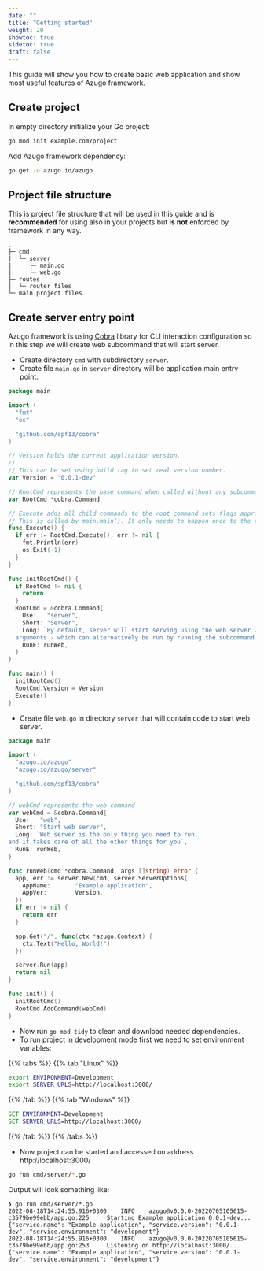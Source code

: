 ```yaml
---
date: ""
title: "Getting started"
weight: 20
showtoc: true
sidetoc: true
draft: false
---
```


This guide will show you how to create basic web application and show most useful features of Azugo framework.

<!--more-->

## Create project

In empty directory initialize your Go project:

```sh
go mod init example.com/project
```

Add Azugo framework dependency:

```sh
go get -u azugo.io/azugo
```

## Project file structure

This is project file structure that will be used in this guide and is **recommended** for using also in
your projects but **is not** enforced by framework in any way.

```text
.
├─ cmd
|  └─ server
|     ├─ main.go
|     └─ web.go
├─ routes
|  └─ router files
└─ main project files
```

## Create server entry point

Azugo framework is using [Cobra](https://github.com/spf13/cobra) library for CLI interaction configuration
so in this step we will create web subcommand that will start server.

* Create directory `cmd` with subdirectory `server`.
* Create file `main.go` in `server` directory will be application main entry point.

```go
package main

import (
  "fmt"
  "os"

  "github.com/spf13/cobra"
)

// Version holds the current application version.
//
// This can be set using build tag to set real version number.
var Version = "0.0.1-dev"

// RootCmd represents the base command when called without any subcommands
var RootCmd *cobra.Command

// Execute adds all child commands to the root command sets flags appropriately.
// This is called by main.main(). It only needs to happen once to the rootCmd.
func Execute() {
  if err := RootCmd.Execute(); err != nil {
    fmt.Println(err)
    os.Exit(-1)
  }
}

func initRootCmd() {
  if RootCmd != nil {
    return
  }
  RootCmd = &cobra.Command{
    Use:   "server",
    Short: "Server",
    Long: `By default, server will start serving using the web server with no
  arguments - which can alternatively be run by running the subcommand web.`,
    RunE: runWeb,
  }
}

func main() {
  initRootCmd()
  RootCmd.Version = Version
  Execute()
}
```

* Create file `web.go` in directory `server` that will contain code to start web server.

```go
package main

import (
  "azugo.io/azugo"
  "azugo.io/azugo/server"

  "github.com/spf13/cobra"
)

// webCmd represents the web command
var webCmd = &cobra.Command{
  Use:   "web",
  Short: "Start web server",
  Long: `Web server is the only thing you need to run,
and it takes care of all the other things for you`,
  RunE: runWeb,
}

func runWeb(cmd *cobra.Command, args []string) error {
  app, err := server.New(cmd, server.ServerOptions{
    AppName:       "Example application",
    AppVer:        Version,
  })
  if err != nil {
    return err
  }

  app.Get("/", func(ctx *azugo.Context) {
    ctx.Text("Hello, World!")
  })

  server.Run(app)
  return nil
}

func init() {
  initRootCmd()
  RootCmd.AddCommand(webCmd)
}
```

* Now run `go mod tidy` to clean and download needed dependencies.
* To run project in development mode first we need to set environment variables:

{{% tabs %}}
{{% tab "Linux" %}}

```sh
export ENVIRONMENT=Development
export SERVER_URLS=http://localhost:3000/
```

{{% /tab %}}
{{% tab "Windows" %}}

```bat
SET ENVIRONMENT=Development
SET SERVER_URLS=http://localhost:3000/
```

{{% /tab %}}
{{% /tabs %}}

* Now project can be started and accessed on address http://localhost:3000/

```sh
go run cmd/server/*.go
```

Output will look something like:

```console
❯ go run cmd/server/*.go
2022-08-18T14:24:55.916+0300    INFO    azugo@v0.0.0-20220705105615-c3579be99ebb/app.go:225     Starting Example application 0.0.1-dev...       {"service.name": "Example application", "service.version": "0.0.1-dev", "service.environment": "development"}
2022-08-18T14:24:55.916+0300    INFO    azugo@v0.0.0-20220705105615-c3579be99ebb/app.go:253     Listening on http://localhost:3000/...  {"service.name": "Example application", "service.version": "0.0.1-dev", "service.environment": "development"}
```
